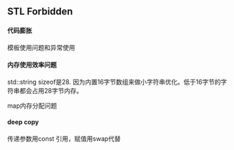 ## STL Forbidden 

#### 代码膨胀

模板使用问题和异常使用

#### 内存使用效率问题

std::string sizeof是28. 因为内置16字节数组来做小字符串优化。低于16字节的字符串都会占用28字节内存。

map内存分配问题

#### deep copy

传递参数用const 引用，赋值用swap代替

